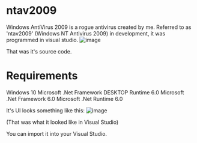 # ntav2009
Windows AntiVirus 2009 is a rogue antivirus created by me.
Referred to as 'ntav2009' (Windows NT Antivirus 2009) in development, it was programmed in visual studio.
![image](https://user-images.githubusercontent.com/77842798/163830362-5cc982eb-66db-44d0-8b3f-17960aea10c6.png)


That was it's source code.

# Requirements
Windows 10
Microsoft .Net Framework DESKTOP Runtime 6.0
Microsoft .Net Framework 6.0
Microsoft .Net Runtime 6.0


It's UI looks something like this:
![image](https://user-images.githubusercontent.com/77842798/163830691-3cac2a37-4513-4ab7-b371-16f282ff1926.png)

(That was what it looked like in Visual Studio)

You can import it into your Visual Studio.
